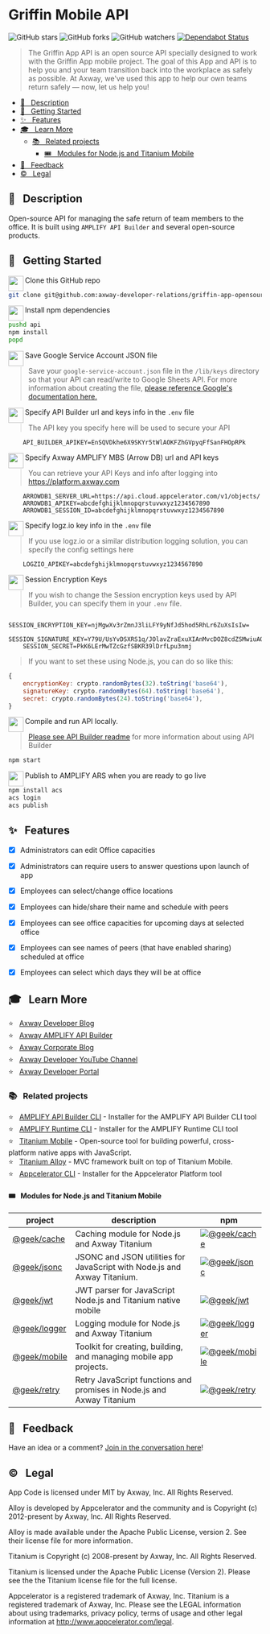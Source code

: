# Griffin Mobile API

![GitHub stars](https://img.shields.io/github/stars/axway-developer-relations/griffin-app-opensource?style=social)
![GitHub forks](https://img.shields.io/github/forks/axway-developer-relations/griffin-app-opensource?style=social)
![GitHub watchers](https://img.shields.io/github/watchers/axway-developer-relations/griffin-app-opensource?style=social)
[![Dependabot Status](https://api.dependabot.com/badges/status?host=github&repo=axway-developer-relations/griffin-app-opensource)](https://dependabot.com)

> The Griffin App API is an open source API specially designed to work with the Griffin App mobile project.  The goal of this App and API is to help you and your team transition back into the workplace as safely as possible. At Axway, we've used this app to help our own teams return safely — now, let us help you!


* [📓   &nbsp; Description](#--description)
* [🚀   &nbsp; Getting Started](#--getting-started)
* [✨   &nbsp;  Features](#--features)
* [🎓  &nbsp;  Learn More](#--learn-more)
	* [📚  &nbsp;  Related projects](#--related-projects)
		* [🎟️  &nbsp; Modules for Node.js and Titanium Mobile](#️--modules-for-nodejs-and-titanium-mobile)
* [📣  &nbsp; Feedback](#--feedback)
* [©️  &nbsp; Legal](#️--legal)


## 📓   &nbsp; Description

Open-source API for managing the safe return of team members to the office.  It is built using `AMPLIFY API Builder` and several open-source products.  

## 🚀   &nbsp; Getting Started

<image align="left" src="https://cdn.secure-api.org/images/01_circled_100.png" height="30" width="30" />

Clone this GitHub repo

```bash
git clone git@github.com:axway-developer-relations/griffin-app-opensource.git
```

<image align="left" src="https://cdn.secure-api.org/images/02_circled_100.png" height="30" width="30" />

Install npm dependencies

```bash
pushd api
npm install
popd
```

<image align="left" src="https://cdn.secure-api.org/images/03_circled_100.png" height="30" width="30" />

Save Google Service Account JSON file

> Save your `google-service-account.json` file in the `/lib/keys` directory so that your API can read/write to Google Sheets API.  For more information about creating the file, [please reference Google's documentation here.](https://cloud.google.com/iam/docs/creating-managing-service-account-keys)


<image align="left" src="https://cdn.secure-api.org/images/04_circled_100.png" height="30" width="30" />

Specify API Builder url and keys info in the `.env` file

> The API key you specify here will be used to secure your API


```properties
	API_BUILDER_APIKEY=EnSQVDkhe6X9SKYr5tWlAOKFZhGVpyqFfSanFHOpRPk
```

<image align="left" src="https://cdn.secure-api.org/images/05_circled_100.png" height="30" width="30" />

Specify Axway AMPLIFY MBS (Arrow DB) url and API keys

> You can retrieve your API Keys and info after logging into https://platform.axway.com


```properties
	ARROWDB1_SERVER_URL=https://api.cloud.appcelerator.com/v1/objects/
	ARROWDB1_APIKEY=abcdefghijklmnopqrstuvwxyz1234567890
	ARROWDB1_SESSION_ID=abcdefghijklmnopqrstuvwxyz1234567890
```

<image align="left" src="https://cdn.secure-api.org/images/06_circled_100.png" height="30" width="30" />

Specify logz.io key info in the `.env` file

> If you use logz.io or a similar distribution logging solution, you can specify the config settings here

```properties
	LOGZIO_APIKEY=abcdefghijklmnopqrstuvwxyz1234567890
```

<image align="left" src="https://cdn.secure-api.org/images/07_circled_100.png" height="30" width="30" />

Session Encryption Keys

> If you wish to change the Session encryption keys used by API Builder, you can specify them in your `.env` file.

```properties
	SESSION_ENCRYPTION_KEY=njMgwXv3rZmnJ3liLFY9yNfJd5hod5RhLr6ZuXsIsIw=
	SESSION_SIGNATURE_KEY=Y79U/UsYvDSXRS1q/JOlavZraExuXIAnMvcDOZ8cdZSMwiuAQrZjoXFyqGmJ1eTL7p2oHJwhPrYi4g97l3Rzkw==
	SESSION_SECRET=PkK6LErMwTZcGzfSBKR39lDrfLpu3nmj
```

> If you want to set these using Node.js, you can do so like this:

```JavaScript
{
	encryptionKey: crypto.randomBytes(32).toString('base64'),
	signatureKey: crypto.randomBytes(64).toString('base64'),
	secret: crypto.randomBytes(24).toString('base64'),
}
```

<image align="left" src="https://cdn.secure-api.org/images/08_circled_100.png" height="30" width="30" />

Compile and run API locally.

> [Please see API Builder readme](./api_builder_readme.md) for more information about using API Builder

```bash
npm start
```


<image align="left" src="https://cdn.secure-api.org/images/09_circled_100.png" height="30" width="30" />

Publish to AMPLIFY ARS when you are ready to go live


```bash
npm install acs
acs login
acs publish
```


## ✨   &nbsp;  Features

* [x] Administrators can edit Office capacities
* [x] Administrators can require users to answer questions upon launch of app
* [x] Employees can select/change office locations
* [x] Employees can hide/share their name and schedule with peers
* [x] Employees can see office capacities for upcoming days at selected office
* [x] Employees can see names of peers (that have enabled sharing) scheduled at office
* [x] Employees can select which days they will be at office
   


## 🎓  &nbsp;  Learn More

⭐  &nbsp; [Axway Developer Blog](https://devblog.axway.com)   
⭐  &nbsp; [Axway AMPLIFY API Builder](https://www.axway.com/en/products/api-management/build-apis)   
⭐  &nbsp; [Axway Corporate Blog](https://blog.axway.com)   
⭐  &nbsp; [Axway Developer YouTube Channel](https://youtube.com/axwaydev)   
⭐  &nbsp; [Axway Developer Portal](https://developer.axway.com)   



### 📚  &nbsp;  Related projects

⭐  &nbsp; [AMPLIFY API Builder CLI](https://www.npmjs.com/package/@axway/api-builder) - Installer for the AMPLIFY API Builder CLI tool   
⭐  &nbsp; [AMPLIFY Runtime CLI](https://www.npmjs.com/package/acs) - Installer for the AMPLIFY Runtime CLI tool   
⭐  &nbsp; [Titanium Mobile](https://www.npmjs.com/package/titanium) - Open-source tool for building powerful, cross-platform native apps with JavaScript.   
⭐  &nbsp; [Titanium Alloy](https://www.npmjs.com/package/alloy) - MVC framework built on top of Titanium Mobile.   
⭐  &nbsp; [Appcelerator CLI](https://www.npmjs.com/package/appcelerator) - Installer for the Appcelerator Platform tool   


#### 🎟️  &nbsp; Modules for Node.js and Titanium Mobile

| project  	|  description 	|  npm	|
|---	|---  |---	|
| [@geek/cache](https://www.npmjs.com/package/@geek/cache)  	| Caching module for Node.js and Axway Titanium  	| [![@geek/cache](https://img.shields.io/npm/v/@geek/cache.png)](https://www.npmjs.com/package/@geek/cache)      |
| [@geek/jsonc](https://www.npmjs.com/package/@geek/cache)  	| JSONC and JSON utilities for JavaScript with Node.js and Axway Titanium.  	| [![@geek/jsonc](https://img.shields.io/npm/v/@geek/jsonc.png)](https://www.npmjs.com/package/@geek/jsonc)      |
| [@geek/jwt](https://www.npmjs.com/package/@geek/jwt) 	| JWT parser for JavaScript Node.js and Titanium native mobile  |  [![@geek/jwt](https://img.shields.io/npm/v/@geek/jwt.png)](https://www.npmjs.com/package/@geek/jwt)     |
| [@geek/logger](https://www.npmjs.com/package/@geek/logger) 	| Logging module for Node.js and Axway Titanium  |   [![@geek/logger](https://img.shields.io/npm/v/@geek/logger.png)](https://www.npmjs.com/package/@geek/logger)        |
| [@geek/mobile](https://www.npmjs.com/package/@geek/mobile)  	| Toolkit for creating, building, and managing mobile app projects.  	| [![@geek/mobile](https://img.shields.io/npm/v/@geek/mobile.png)](https://www.npmjs.com/package/@geek/mobile)    	|
| [@geek/retry](https://www.npmjs.com/package/@geek/retry) 	| Retry JavaScript functions and promises in Node.js and Axway Titanium  |   [![@geek/retry](https://img.shields.io/npm/v/@geek/retry.png)](https://www.npmjs.com/package/@geek/retry)        |



## 📣  &nbsp; Feedback

Have an idea or a comment?  [Join in the conversation here](https://github.com/axway-developer-relations/griffin-app-opensource/issues)! 

## ©️  &nbsp; Legal

App Code is licensed under MIT by Axway, Inc. All Rights Reserved.

Alloy is developed by Appcelerator and the community and is Copyright (c) 2012-present by Axway, Inc. All Rights Reserved.

Alloy is made available under the Apache Public License, version 2. See their license file for more information.

Titanium is Copyright (c) 2008-present by Axway, Inc. All Rights Reserved.

Titanium is licensed under the Apache Public License (Version 2). Please see the the Titanium license file for the full license.

Appcelerator is a registered trademark of Axway, Inc. Titanium is a registered trademark of Axway, Inc. Please see the LEGAL information about using trademarks, privacy policy, terms of usage and other legal information at http://www.appcelerator.com/legal.